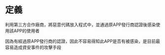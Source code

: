 # 定義
利用第三方合作廠商，將惡意代碼放入程式中，並通過原APP發行商認證後感染使用該APP的使用者

因為有經過原APP發行商的認證，因此不容易得知此APP是否有被感染，是目前最容易造成資安事件的攻擊手段